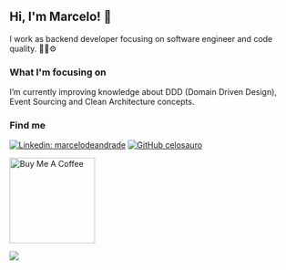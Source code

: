 ## Hi, I'm Marcelo! 👋

I work as backend developer focusing on software engineer and code quality. 🧑‍💻⚙️

### What I'm focusing on

I’m currently improving knowledge about DDD (Domain Driven Design), Event Sourcing and Clean Architecture concepts.

### Find me
[![Linkedin: marcelodeandrade](https://img.shields.io/badge/-marcelodeandrade-blue?style=flat-square&logo=Linkedin&logoColor=white&link=https://www.linkedin.com/in/marcelodeandrade/)](https://www.linkedin.com/in/marcelodeandrade/)
[![GitHub celosauro](https://img.shields.io/github/followers/celosauro?label=follow&style=social)](https://github.com/celosauro)

<p>
<a href="https://www.buymeacoffee.com/celosauro" target="_blank"><img src="https://cdn.buymeacoffee.com/buttons/v2/default-red.png" alt="Buy Me A Coffee" width="150" ></a>
</p>

<a href="https://github.com/celosauro/celosauro">
  <img align="center" src="https://github-readme-stats.vercel.app/api/top-langs/?username=celosauro" />
</a>
